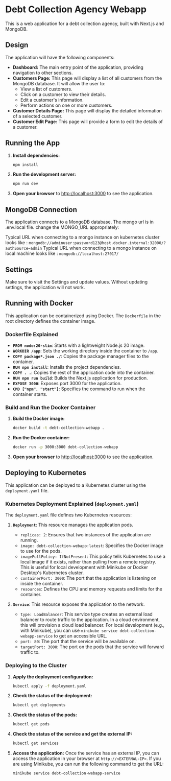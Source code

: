 # Debt Collection Agency Webapp

This is a web application for a debt collection agency, built with Next.js and MongoDB.

## Design

The application will have the following components:

- **Dashboard:** The main entry point of the application, providing navigation to other sections.
- **Customers Page:** This page will display a list of all customers from the MongoDB database. It will allow the user to:
  - View a list of customers.
  - Click on a customer to view their details.
  - Edit a customer's information.
  - Perform actions on one or more customers.
- **Customer Details Page:** This page will display the detailed information of a selected customer.
- **Customer Edit Page:** This page will provide a form to edit the details of a customer.

## Running the App

1.  **Install dependencies:**
    ```bash
    npm install
    ```
2.  **Run the development server:**
    ```bash
    npm run dev
    ```
3.  **Open your browser** to [http://localhost:3000](http://localhost:3000) to see the application.

## MongoDB Connection

The application connects to a MongoDB database. The mongo url is in .env.local file. change the MONGO_URL appropriately:

Typical URL when connecting to a mongo instance on kubernetes cluster looks like : `mongodb://adminuser:password123@host.docker.internal:32000/?authSource=admin`
Typical URL when connecting to a mongo instance on local machine looks like : `mongodb://localhost:27017/`

## Settings

Make sure to visit the Settings and update values. Without updating settings, the application will not work.

## Running with Docker

This application can be containerized using Docker. The `Dockerfile` in the root directory defines the container image.

### Dockerfile Explained

- **`FROM node:20-slim`**: Starts with a lightweight Node.js 20 image.
- **`WORKDIR /app`**: Sets the working directory inside the container to `/app`.
- **`COPY package*.json ./`**: Copies the package manager files to the container.
- **`RUN npm install`**: Installs the project dependencies.
- **`COPY . .`**: Copies the rest of the application code into the container.
- **`RUN npm run build`**: Builds the Next.js application for production.
- **`EXPOSE 3000`**: Exposes port 3000 for the application.
- **`CMD ["npm", "start"]`**: Specifies the command to run when the container starts.

### Build and Run the Docker Container

1.  **Build the Docker image:**
    ```bash
    docker build -t debt-collection-webapp .
    ```
2.  **Run the Docker container:**
    ```bash
    docker run -p 3000:3000 debt-collection-webapp
    ```
3.  **Open your browser** to [http://localhost:3000](http://localhost:3000) to see the application.

## Deploying to Kubernetes

This application can be deployed to a Kubernetes cluster using the `deployment.yaml` file.

### Kubernetes Deployment Explained (`deployment.yaml`)

The `deployment.yaml` file defines two Kubernetes resources:

1.  **`Deployment`**: This resource manages the application pods.

    - `replicas: 2`: Ensures that two instances of the application are running.
    - `image: debt-collection-webapp:latest`: Specifies the Docker image to use for the pods.
    - `imagePullPolicy: IfNotPresent`: This policy tells Kubernetes to use a local image if it exists, rather than pulling from a remote registry. This is useful for local development with Minikube or Docker Desktop's Kubernetes cluster.
    - `containerPort: 3000`: The port that the application is listening on inside the container.
    - `resources`: Defines the CPU and memory requests and limits for the container.

2.  **`Service`**: This resource exposes the application to the network.
    - `type: LoadBalancer`: This service type creates an external load balancer to route traffic to the application. In a cloud environment, this will provision a cloud load balancer. For local development (e.g., with Minikube), you can use `minikube service debt-collection-webapp-service` to get an accessible URL.
    - `port: 80`: The port that the service will be available on.
    - `targetPort: 3000`: The port on the pods that the service will forward traffic to.

### Deploying to the Cluster

1.  **Apply the deployment configuration:**

    ```bash
    kubectl apply -f deployment.yaml
    ```

2.  **Check the status of the deployment:**

    ```bash
    kubectl get deployments
    ```

3.  **Check the status of the pods:**

    ```bash
    kubectl get pods
    ```

4.  **Check the status of the service and get the external IP:**

    ```bash
    kubectl get services
    ```

5.  **Access the application:**
    Once the service has an external IP, you can access the application in your browser at `http://<EXTERNAL-IP>`.
    If you are using Minikube, you can run the following command to get the URL:
    ```bash
    minikube service debt-collection-webapp-service
    ```
